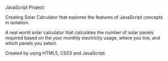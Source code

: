 JavaScript Project: 

Creating Solar Calculator that explores the features of JavaScript concepts in isolation. 

A real world solar calculator that calculates the number of solar panels required based on the your monthly electricity usage, where you live, and which panels you select. 

Created by using HTML5, CSS3 and JavaScript.

